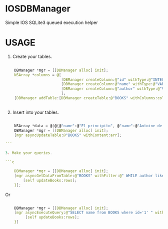 IOSDBManager
============

Simple IOS SQLite3 queued execution helper

USAGE
=====

1. Create your tables.

```c
    
    DBManager *mgr = [[DBManager alloc] init];
    NSArray *columns = @[
                         [DBManager createColumn:@"id" withType:@"INTEGER" andRestrictions:@"PRIMARY KEY AUTOINCREMENT"],
                         [DBManager createColumn:@"name" withType:@"VARCHAR(100)" andRestrictions:@""],
                         [DBManager createColumn:@"author" withType:@"VARCHAR(100)" andRestrictions:@""]
                         ];
    [DBManager addTable:[DBManager createTable:@"BOOKS" withColumns:columns]];
    
```

2. Insert into your tables.

```c

    NSArray *data = @[@{@"name":@"El principito", @"name":@"Antoine de Saint-Exupéry"}];
    DBManager *mgr = [[DBManager alloc] init];
    [mgr asyncUpdateTable:@"BOOKS" withContent:arr];

´´´

3. Make your queries.

```c

    DBManager *mgr = [[DBManager alloc] init];
    [mgr asyncGetDataFromTable:@"BOOKS" withFilter:@" WHILE author like '%Saint%' " andCallback:^(NSArray *rows) {
        [self updateBooks:rows];
    }];

```
Or

```c

    DBManager *mgr = [[DBManager alloc] init];
    [mgr asyncExecuteQuery:@"SELECT name from BOOKS where id='1' " withCallback:^(NSArray *rows) {
         [self updateBooks:rows];
    }]

```
